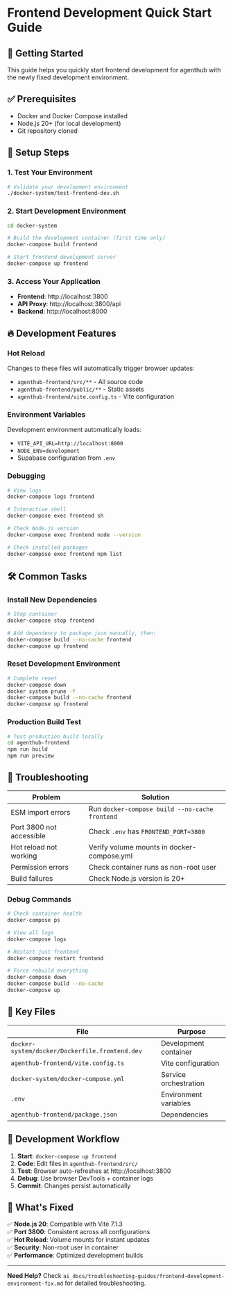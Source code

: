 # Frontend Development Quick Start Guide

## 🚀 Getting Started

This guide helps you quickly start frontend development for agenthub with the newly fixed development environment.

## ✅ Prerequisites

- Docker and Docker Compose installed
- Node.js 20+ (for local development) 
- Git repository cloned

## 🔧 Setup Steps

### 1. Test Your Environment
```bash
# Validate your development environment
./docker-system/test-frontend-dev.sh
```

### 2. Start Development Environment
```bash
cd docker-system

# Build the development container (first time only)
docker-compose build frontend

# Start frontend development server
docker-compose up frontend
```

### 3. Access Your Application
- **Frontend**: http://localhost:3800
- **API Proxy**: http://localhost:3800/api
- **Backend**: http://localhost:8000

## 🔥 Development Features

### Hot Reload
Changes to these files will automatically trigger browser updates:
- `agenthub-frontend/src/**` - All source code
- `agenthub-frontend/public/**` - Static assets
- `agenthub-frontend/vite.config.ts` - Vite configuration

### Environment Variables
Development environment automatically loads:
- `VITE_API_URL=http://localhost:8000`
- `NODE_ENV=development`
- Supabase configuration from `.env`

### Debugging
```bash
# View logs
docker-compose logs frontend

# Interactive shell
docker-compose exec frontend sh

# Check Node.js version
docker-compose exec frontend node --version

# Check installed packages
docker-compose exec frontend npm list
```

## 🛠 Common Tasks

### Install New Dependencies
```bash
# Stop container
docker-compose stop frontend

# Add dependency to package.json manually, then:
docker-compose build --no-cache frontend
docker-compose up frontend
```

### Reset Development Environment
```bash
# Complete reset
docker-compose down
docker system prune -f
docker-compose build --no-cache frontend
docker-compose up frontend
```

### Production Build Test
```bash
# Test production build locally
cd agenthub-frontend
npm run build
npm run preview
```

## 🐛 Troubleshooting

| Problem | Solution |
|---------|----------|
| ESM import errors | Run `docker-compose build --no-cache frontend` |
| Port 3800 not accessible | Check `.env` has `FRONTEND_PORT=3800` |
| Hot reload not working | Verify volume mounts in docker-compose.yml |
| Permission errors | Check container runs as non-root user |
| Build failures | Check Node.js version is 20+ |

### Debug Commands
```bash
# Check container health
docker-compose ps

# View all logs
docker-compose logs

# Restart just frontend
docker-compose restart frontend

# Force rebuild everything
docker-compose down
docker-compose build --no-cache
docker-compose up
```

## 📁 Key Files

| File | Purpose |
|------|---------|
| `docker-system/docker/Dockerfile.frontend.dev` | Development container |
| `agenthub-frontend/vite.config.ts` | Vite configuration |
| `docker-system/docker-compose.yml` | Service orchestration |
| `.env` | Environment variables |
| `agenthub-frontend/package.json` | Dependencies |

## 🎯 Development Workflow

1. **Start**: `docker-compose up frontend`
2. **Code**: Edit files in `agenthub-frontend/src/`
3. **Test**: Browser auto-refreshes at http://localhost:3800
4. **Debug**: Use browser DevTools + container logs
5. **Commit**: Changes persist automatically

## 🚀 What's Fixed

✅ **Node.js 20**: Compatible with Vite 7.1.3  
✅ **Port 3800**: Consistent across all configurations  
✅ **Hot Reload**: Volume mounts for instant updates  
✅ **Security**: Non-root user in container  
✅ **Performance**: Optimized development builds  

---

**Need Help?** Check `ai_docs/troubleshooting-guides/frontend-development-environment-fix.md` for detailed troubleshooting.